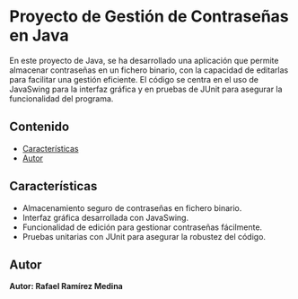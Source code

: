 # Proyecto de Gestión de Contraseñas en Java

En este proyecto de Java, se ha desarrollado una aplicación que permite almacenar contraseñas en un fichero binario, con la capacidad de editarlas para facilitar una gestión eficiente. El código se centra en el uso de JavaSwing para la interfaz gráfica y en pruebas de JUnit para asegurar la funcionalidad del programa.

## Contenido

- [Características](#características)
- [Autor](#autor)

## Características

- Almacenamiento seguro de contraseñas en fichero binario.
- Interfaz gráfica desarrollada con JavaSwing.
- Funcionalidad de edición para gestionar contraseñas fácilmente.
- Pruebas unitarias con JUnit para asegurar la robustez del código.

## Autor

**Autor: Rafael Ramírez Medina**
